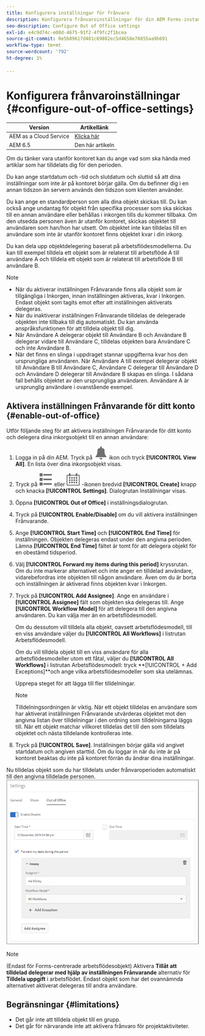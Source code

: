 ```yaml
---
title: Konfigurera inställningar för frånvaro
description: Konfigurera frånvaroinställningar för din AEM Forms-instans.
seo-description: Configure Out of Office settings
exl-id: e4c9d74c-e08d-4675-91f2-4f9fc2f1bcea
source-git-commit: 0e5b89617d481c69882ec5d4658e76855aa9b691
workflow-type: tm+mt
source-wordcount: '792'
ht-degree: 1%

---
```


# Konfigurera frånvaroinställningar {#configure-out-of-office-settings}

| Version | Artikellänk |
| -------- | ---------------------------- |
| AEM as a Cloud Service | [Klicka här](https://experienceleague.adobe.com/docs/experience-manager-cloud-service/content/forms/create-form-centric-workflows/configure-out-of-office-settings.html) |
| AEM 6.5 | Den här artikeln |

Om du tänker vara utanför kontoret kan du ange vad som ska hända med artiklar som har tilldelats dig för den perioden.

Du kan ange startdatum och -tid och slutdatum och sluttid så att dina inställningar som inte är på kontoret börjar gälla. Om du befinner dig i en annan tidszon än servern används den tidszon som klienten använder.

Du kan ange en standardperson som alla dina objekt skickas till. Du kan också ange undantag för objekt från specifika processer som ska skickas till en annan användare eller behållas i inkorgen tills du kommer tillbaka. Om den utsedda personen även är utanför kontoret, skickas objektet till användaren som han/hon har utsett. Om objektet inte kan tilldelas till en användare som inte är utanför kontoret finns objektet kvar i din inkorg.

Du kan dela upp objektdelegering baserat på arbetsflödesmodellerna. Du kan till exempel tilldela ett objekt som är relaterat till arbetsflöde A till användare A och tilldela ett objekt som är relaterat till arbetsflöde B till användare B.


>[!NOTE]
>
>* När du aktiverar inställningen Frånvarande finns alla objekt som är tillgängliga i Inkorgen, innan inställningen aktiveras, kvar i Inkorgen. Endast objekt som tagits emot efter att inställningen aktiverats delegeras.
>* När du inaktiverar inställningen Frånvarande tilldelas de delegerade objekten inte tillbaka till dig automatiskt. Du kan använda anspråksfunktionen för att tilldela objekt till dig.
>* När Användare A delegerar objekt till Användare B och Användare B delegerar vidare till Användare C, tilldelas objekten bara Användare C och inte Användare B.
>* När det finns en slinga i uppdraget stannar uppgifterna kvar hos den ursprungliga användaren. När Användare A till exempel delegerar objekt till Användare B till Användare C, Användare C delegerar till Användare D och Användare D delegerar till Användare B skapas en slinga. I sådana fall behålls objektet av den ursprungliga användaren. Användare A är ursprunglig användare i ovanstående exempel.

## Aktivera inställningen Frånvarande för ditt konto {#enable-out-of-office}

Utför följande steg för att aktivera inställningen Frånvarande för ditt konto och delegera dina inkorgsobjekt till en annan användare:

1. Logga in på din AEM. Tryck på ![Inkorg](assets/bell.svg) ikon och tryck **[!UICONTROL View All]**. En lista över dina inkorgsobjekt visas.
1. Tryck på ![Visa väljare](assets/viewlist.svg) eller ![Visa väljare](assets/calendar.svg) -ikonen bredvid **[!UICONTROL Create]** knapp och knacka **[!UICONTROL Settings]**. Dialogrutan Inställningar visas.
1. Öppna **[!UICONTROL Out of Office]** i inställningsdialogrutan.
1. Tryck på **[!UICONTROL Enable/Disable]** om du vill aktivera inställningen Frånvarande.
1. Ange **[!UICONTROL Start Time]**  och **[!UICONTROL End Time]** för inställningen. Objekten delegeras endast under den angivna perioden. Lämna **[!UICONTROL End Time]** fältet är tomt för att delegera objekt för en obestämd tidsperiod.
1. Välj **[!UICONTROL Forward my items during this period]** kryssrutan. Om du inte markerar alternativet och inte anger en tilldelad användare, vidarebefordras inte objekten till någon användare. Även om du är borta och inställningen är aktiverad finns objekten kvar i Inkorgen.
1. Tryck på **[!UICONTROL Add Assignee]**. Ange en användare i **[!UICONTROL Assignee]** fält som objekten ska delegeras till. Ange **[!UICONTROL Workflow Model]** för att delegera till den angivna användaren. Du kan välja mer än en arbetsflödesmodell.

   Om du dessutom vill tilldela alla objekt, oavsett arbetsflödesmodell, till en viss användare väljer du **[!UICONTROL All Workflows]** i listrutan Arbetsflödesmodell. <br>

   Om du vill tilldela objekt till en viss användare för alla arbetsflödesmodeller utom ett fåtal, väljer du **[!UICONTROL All Workflows]** i listrutan Arbetsflödesmodell: tryck **[!UICONTROL + Add Exceptions]**och ange vilka arbetsflödesmodeller som ska utelämnas.
   <br>

   Upprepa steget för att lägga till fler tilldelningar. <br>

   >[!NOTE]
   >
   >Tilldelningsordningen är viktig. När ett objekt tilldelas en användare som har aktiverat inställningen Frånvarande utvärderas objektet mot den angivna listan över tilldelningar i den ordning som tilldelningarna läggs till. När ett objekt matchar villkoret tilldelas det till den som tilldelats objektet och nästa tilldelande kontrolleras inte.

1. Tryck på **[!UICONTROL Save]**. Inställningen börjar gälla vid angivet startdatum och angiven starttid. Om du loggar in när du inte är på kontoret beaktas du inte på kontoret förrän du ändrar dina inställningar.

Nu tilldelas objekt som du har tilldelats under frånvaroperioden automatiskt till den angivna tilldelade personen.
![Utanför kontoret](assets/out-of-office.png)

>[!NOTE]
>
>(Endast för Forms-centrerade arbetsflödesobjekt) Aktivera **Tillåt att tilldelad delegerar med hjälp av inställningen Frånvarande** alternativ för **Tilldela uppgift** i arbetsflödet. Endast objekt som har det ovannämnda alternativet aktiverat delegeras till andra användare.

## Begränsningar {#limitations}

* Det går inte att tilldela objekt till en grupp.
* Det går för närvarande inte att aktivera frånvaro för projektaktiviteter.
